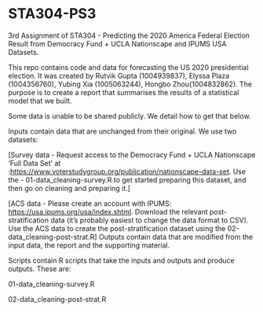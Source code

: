 # STA304-PS3
3rd Assignment of STA304 - Predicting the 2020 America Federal Election Result from Democracy Fund + UCLA Nationscape and IPUMS USA Datasets. 

This repo contains code and data for forecasting the US 2020 presidential election. It was created by Rutvik Gupta (1004939837), Elyssa Plaza (1004356760), Yubing Xia (1005063244), Hongbo Zhou(1004832862).
The purpose is to create a report that summarises the results of a statistical model that we built. 

Some data is unable to be shared publicly. We detail how to get that below. 

Inputs contain data that are unchanged from their original. We use two datasets:

[Survey data - Request access to the Democracy Fund + UCLA Nationscape ‘Full Data Set’ at :https://www.voterstudygroup.org/publication/nationscape-data-set. Use the - 01-data_cleaning-survey.R to get started preparing this dataset, and then go on cleaning and preparing it.]

[ACS data - Please create an account with IPUMS: https://usa.ipums.org/usa/index.shtml. Download the relevant post-stratification data (it’s probably easiest to change the data format to CSV). Use the ACS data to create the post-stratification dataset using the 02-data_cleaning-post-strat.R]
Outputs contain data that are modified from the input data, the report and the supporting material.

Scripts contain R scripts that take the inputs and outputs and produce outputs. These are:

01-data_cleaning-survey.R

02-data_cleaning-post-strat.R
